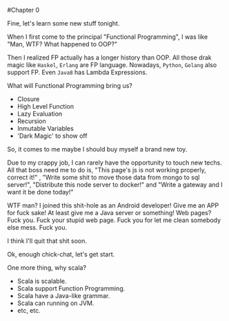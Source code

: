 #Chapter 0

Fine, let's learn some new stuff tonight.

When I first come to the principal "Functional Programming", I was like "Man, WTF? What happened to OOP?"

Then I realized FP actually has a longer history than OOP. All those drak magic like `Haskel`, `Erlang` are FP language. Nowadays, `Python`, `Golang` also support FP. Even `Java8` has Lambda Expressions.

What will Functional Programming bring us?
	
* Closure
* High Level Function
* Lazy Evaluation
* Recursion
* Inmutable Variables
* 'Dark Magic' to show off

So, it comes to me maybe I should buy myself a brand new toy.

Due to my crappy job, I can rarely have the opportunity to touch new techs. All that boss need me to do is, "This page's js is not working properly, correct it!" , "Write some shit to move those data from mongo to sql server!", "Distribute this node server to docker!" and "Write a gateway and I want it be done today!" 

WTF man? I joined this shit-hole as an Android developer! Give me an APP for fuck sake! At least give me a Java server or something! Web pages? Fuck you. Fuck your stupid web page. Fuck you for let me clean somebody else mess. Fuck you.

I think I'll quit that shit soon.

Ok, enough chick-chat, let's get start.

One more thing, why scala?

* Scala is scalable. 
* Scala support Function Programming.
* Scala have a Java-like grammar.
* Scala can running on JVM.
* etc, etc.

